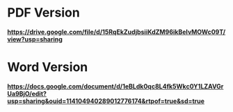 # PDF Version
**https://drive.google.com/file/d/15RqEkZudjbsiiKdZM96ikBeIvMOWc09T/view?usp=sharing**

# Word   Version
**https://docs.google.com/document/d/1eBLdk0qc8L4fk5Wkc0Y1LZAVGrUa9BjO/edit?usp=sharing&ouid=114104940289012776174&rtpof=true&sd=true**
